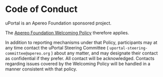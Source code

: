 # Code of Conduct

uPortal is an Apereo Foundation sponsored project.

The [Apereo Foundation Welcoming Policy][] therefore applies.

In addition to reporting mechanisms under that Policy, participants may at any time contact the uPortal Steering Committee ( `uportal-steering-committee@apereo.org` ) about any matter, and may designate their contact as confidential if they prefer. All contact will be acknowledged. Contacts regarding issues covered by the Welcoming Policy will be handled in a manner consistent with that policy.

[Apereo Foundation Welcoming Policy]: https://www.apereo.org/content/apereo-welcoming-policy
